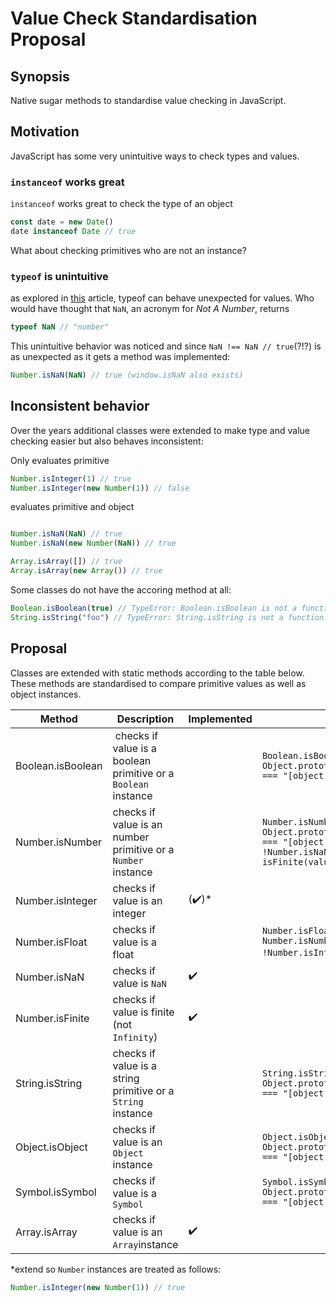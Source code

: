 # Value Check Standardisation Proposal

## Synopsis
Native sugar methods to standardise value checking in JavaScript.

## Motivation
JavaScript has some very unintuitive ways to check types and values.

### ```instanceof``` works great
```ìnstanceof``` works great to check the type of an object

```js
const date = new Date()
date instanceof Date // true
```
What about checking primitives who are not an instance?

### ```typeof``` is unintuitive
as explored in [this](https://charlieharvey.org.uk/page/javascript_the_weird_parts) article, typeof can behave unexpected for values.
Who would have thought that ```NaN```, an acronym for *Not A Number*, returns
```js
typeof NaN // "number"
```
This unintuitive behavior was noticed and since ```NaN !== NaN // true```(?!?) is as unexpected as it gets a method was implemented:
```js
Number.isNaN(NaN) // true (window.isNaN also exists)
```
## Inconsistent behavior
Over the years additional classes were extended to make type and value checking easier but also behaves inconsistent:

Only evaluates primitive
```js
Number.isInteger(1) // true
Number.isInteger(new Number(1)) // false
```
evaluates primitive and object
```js

Number.isNaN(NaN) // true
Number.isNaN(new Number(NaN)) // true

Array.isArray([]) // true
Array.isArray(new Array()) // true
```

Some classes do not have the accoring method at all:
```js
Boolean.isBoolean(true) // TypeError: Boolean.isBoolean is not a function.
String.isString("foo") // TypeError: String.isString is not a function.
```

## Proposal
Classes are extended with static methods according to the table below.
These methods are standardised to compare primitive values as well as object instances.

| Method | Description | Implemented | Behavior |
|---|---|---|---|
| Boolean.isBoolean | checks if value is a boolean primitive or a ```Boolean``` instance || ```Boolean.isBoolean = value => Object.prototype.toString.call(value) === "[object Boolean]"``` |
| Number.isNumber | checks if value is an number primitive or a ```Number``` instance | | ```Number.isNumber = value => Object.prototype.toString.call(value) === "[object Number]" && !Number.isNaN(value) && isFinite(value)``` |
| Number.isInteger | checks if value is an integer | (:heavy_check_mark:)* |   |
| Number.isFloat | checks if value is a float | | ```Number.isFloat = value => Number.isNumber(value) && !Number.isInteger(value)```* |
| Number.isNaN | checks if value is ```NaN``` | :heavy_check_mark: |
| Number.isFinite | checks if value is finite (not ```Infinity```) | :heavy_check_mark: |
| String.isString | checks if value is a string primitive or a ```String``` instance | | ```String.isString = value => Object.prototype.toString.call(value) === "[object String]" ``` |
| Object.isObject | checks if value is an ```Object``` instance | | ```Object.isObject = value => Object.prototype.toString.call(value) === "[object Object]"``` |
| Symbol.isSymbol | checks if value is a ```Symbol``` | | ```Symbol.isSymbol = value => Object.prototype.toString.call(value) === "[object Symbol]"``` |
| Array.isArray | checks if value is an ```Array```instance | :heavy_check_mark: |


*extend so ```Number``` instances are treated as follows:
```js
Number.isInteger(new Number(1)) // true
```
